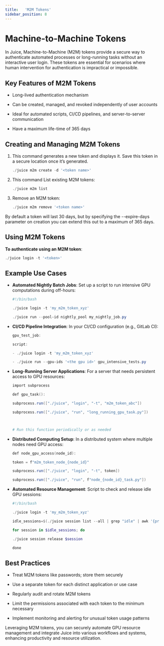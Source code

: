 ```yaml
---
title:   'M2M Tokens'
sidebar_position: 8
---
```

# Machine-to-Machine Tokens

In Juice, Machine-to-Machine (M2M) tokens provide a secure way to authenticate automated processes or long-running tasks without an interactive user login. These tokens are essential for scenarios where human intervention for authentication is impractical or impossible. 

## Key Features of M2M Tokens 

- Long-lived authentication mechanism 

- Can be created, managed, and revoked independently of user accounts 

- Ideal for automated scripts, CI/CD pipelines, and server-to-server communication 

- Have a maximum life-time of 365 days


## Creating and Managing M2M Tokens 

1. This command generates a new token and displays it. Save this token in a secure location once it’s generated.
    ```powershell
    ./juice m2m create -d '<token name>'
    ```

2. This command List existing M2M tokens:
    ```powershell
    ./juice m2m list 
    ```

3. Remove an M2M token:
    ```powershell
    ./juice m2m remove '<token name>'
    ```

By default a token will last 30 days, but by specifying the --expire-days parameter on creation you can extend this out to a maximum of 365 days.

## Using M2M Tokens 

**To authenticate using an M2M token**:
```powershell
./juice login -t '<token>'
```

## Example Use Cases 

- **Automated Nightly Batch Jobs**: Set up a script to run intensive GPU computations during off-hours: 
    ```powershell
    #!/bin/bash 

    ./juice login -t 'my_m2m_token_xyz' 

    ./juice run --pool-id nightly_pool my_nightly_job.py 
    ```

- **CI/CD Pipeline Integration**: In your CI/CD configuration (e.g., GitLab CI): 
    ```powershell
    gpu_test_job: 

    script: 

    - ./juice login -t 'my_m2m_token_xyz'

    - ./juice run --gpu-ids '<the gpu id>' gpu_intensive_tests.py 
    ```

- **Long-Running Server Applications**: For a server that needs persistent access to GPU resources: 
    ```powershell
    import subprocess 

    def gpu_task(): 

    subprocess.run(["./juice", "login", "-t", "m2m_token_abc"]) 

    subprocess.run(["./juice", "run", "long_running_gpu_task.py"]) 

 

    # Run this function periodically or as needed 
    ```

- **Distributed Computing Setup**: In a distributed system where multiple nodes need GPU access:
    ```powershell
    def node_gpu_access(node_id): 

    token = f"m2m_token_node_{node_id}" 

    subprocess.run(["./juice", "login", "-t", token]) 

    subprocess.run(["./juice", "run", f"node_{node_id}_task.py"]) 
    ```

- **Automated Resource Management**: Script to check and release idle GPU sessions: 
    ```powershell
    #!/bin/bash 

    ./juice login -t 'my_m2m_token_xyz' 

    idle_sessions=$(./juice session list --all | grep "idle" | awk '{print $1}') 

    for session in $idle_sessions; do 

    ./juice session release $session 

    done
    ```

## Best Practices 

- Treat M2M tokens like passwords; store them securely 

- Use a separate token for each distinct application or use case 

- Regularly audit and rotate M2M tokens 

- Limit the permissions associated with each token to the minimum necessary 

- Implement monitoring and alerting for unusual token usage patterns 


Leveraging M2M tokens, you can securely automate GPU resource management and integrate Juice into various workflows and systems, enhancing productivity and resource utilization.          
